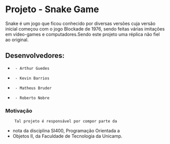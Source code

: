 # Projeto - Snake Game

Snake  é um jogo que ficou conhecido por diversas versões cuja versão inicial começou com o jogo Blockade de 1976, sendo feitas várias imitações em vídeo-games e computadores.Sendo este projeto uma réplica não fiel ao original.

##	Desenvolvedores:
	
 *		- Arthur Guedes
 *		- Kevin Barrios
 *		- Matheus Bruder
 *		- Roberto Nobre

### Motivação 
  		Tal projeto é responsável por compor parte da
 *	nota da disciplina SI400, Programação Orientada a
 *	Objetos II, da Faculdade de Tecnologia da Unicamp.

